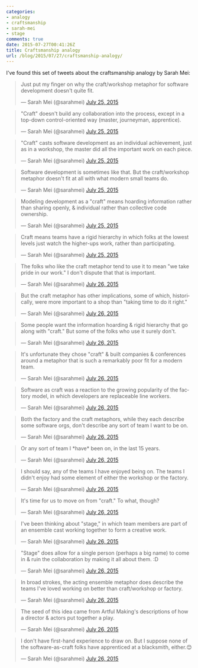 ```yaml
---
categories:
- analogy
- craftsmanship
- sarah-mei
- stage
comments: true
date: 2015-07-27T00:41:26Z
title: Craftsmanship analogy
url: /blog/2015/07/27/craftsmanship-analogy/
---
```


I've found this set of tweets about the craftsmanship analogy by Sarah Mei:

<blockquote class="twitter-tweet" lang="en"><p lang="en" dir="ltr">Just put my finger on why the craft/workshop metaphor for software development doesn&#39;t quite fit.</p>&mdash; Sarah Mei (@sarahmei) <a href="https://twitter.com/sarahmei/status/625089415812022272">July 25, 2015</a></blockquote>

<blockquote class="twitter-tweet" data-conversation="none" lang="en"><p lang="en" dir="ltr">&quot;Craft&quot; doesn&#39;t build any collaboration into the process, except in a top-down control-oriented way (master, journeyman, apprentice).</p>&mdash; Sarah Mei (@sarahmei) <a href="https://twitter.com/sarahmei/status/625089741046714368">July 25, 2015</a></blockquote>

<blockquote class="twitter-tweet" data-conversation="none" lang="en"><p lang="en" dir="ltr">&quot;Craft&quot; casts software development as an individual achievement, just as in a workshop, the master did all the important work on each piece.</p>&mdash; Sarah Mei (@sarahmei) <a href="https://twitter.com/sarahmei/status/625090561821642752">July 25, 2015</a></blockquote>

<blockquote class="twitter-tweet" data-conversation="none" lang="en"><p lang="en" dir="ltr">Software development is sometimes like that. But the craft/workshop metaphor doesn&#39;t fit at all with what modern small teams do.</p>&mdash; Sarah Mei (@sarahmei) <a href="https://twitter.com/sarahmei/status/625090750628261888">July 25, 2015</a></blockquote>

<blockquote class="twitter-tweet" data-conversation="none" lang="en"><p lang="en" dir="ltr">Modeling development as a &quot;craft&quot; means hoarding information rather than sharing openly, &amp; individual rather than collective code ownership.</p>&mdash; Sarah Mei (@sarahmei) <a href="https://twitter.com/sarahmei/status/625091765108760580">July 25, 2015</a></blockquote>

<blockquote class="twitter-tweet" data-conversation="none" lang="en"><p lang="en" dir="ltr">Craft means teams have a rigid hierarchy in which folks at the lowest levels just watch the higher-ups work, rather than participating.</p>&mdash; Sarah Mei (@sarahmei) <a href="https://twitter.com/sarahmei/status/625092312742256640">July 25, 2015</a></blockquote>

<blockquote class="twitter-tweet" data-conversation="none" lang="en"><p lang="en" dir="ltr">The folks who like the craft metaphor tend to use it to mean &quot;we take pride in our work.&quot; I don&#39;t dispute that that is important.</p>&mdash; Sarah Mei (@sarahmei) <a href="https://twitter.com/sarahmei/status/625093820011540480">July 26, 2015</a></blockquote>

<blockquote class="twitter-tweet" data-conversation="none" lang="en"><p lang="en" dir="ltr">But the craft metaphor has other implications, some of which, historically, were more important to a shop than &quot;taking time to do it right.&quot;</p>&mdash; Sarah Mei (@sarahmei) <a href="https://twitter.com/sarahmei/status/625094414801604608">July 26, 2015</a></blockquote>

<blockquote class="twitter-tweet" data-conversation="none" lang="en"><p lang="en" dir="ltr">Some people want the information hoarding &amp; rigid hierarchy that go along with &quot;craft.&quot; But some of the folks who use it surely don&#39;t.</p>&mdash; Sarah Mei (@sarahmei) <a href="https://twitter.com/sarahmei/status/625095815854305281">July 26, 2015</a></blockquote>

<blockquote class="twitter-tweet" data-conversation="none" lang="en"><p lang="en" dir="ltr">It&#39;s unfortunate they chose &quot;craft&quot; &amp; built companies &amp; conferences around a metaphor that is such a remarkably poor fit for a modern team.</p>&mdash; Sarah Mei (@sarahmei) <a href="https://twitter.com/sarahmei/status/625096569075838980">July 26, 2015</a></blockquote>

<blockquote class="twitter-tweet" data-conversation="none" lang="en"><p lang="en" dir="ltr">Software as craft was a reaction to the growing popularity of the factory model, in which developers are replaceable line workers.</p>&mdash; Sarah Mei (@sarahmei) <a href="https://twitter.com/sarahmei/status/625098649635192832">July 26, 2015</a></blockquote>

<blockquote class="twitter-tweet" data-conversation="none" lang="en"><p lang="en" dir="ltr">Both the factory and the craft metaphors, while they each describe some software orgs, don&#39;t describe any sort of team I want to be on.</p>&mdash; Sarah Mei (@sarahmei) <a href="https://twitter.com/sarahmei/status/625099626434072576">July 26, 2015</a></blockquote>

<blockquote class="twitter-tweet" data-conversation="none" lang="en"><p lang="en" dir="ltr">Or any sort of team I *have* been on, in the last 15 years.</p>&mdash; Sarah Mei (@sarahmei) <a href="https://twitter.com/sarahmei/status/625099810656247808">July 26, 2015</a></blockquote>

<blockquote class="twitter-tweet" data-conversation="none" lang="en"><p lang="en" dir="ltr">I should say, any of the teams I have enjoyed being on. The teams I didn&#39;t enjoy had some element of either the workshop or the factory.</p>&mdash; Sarah Mei (@sarahmei) <a href="https://twitter.com/sarahmei/status/625101011997163520">July 26, 2015</a></blockquote>

<blockquote class="twitter-tweet" data-conversation="none" lang="en"><p lang="en" dir="ltr">It&#39;s time for us to move on from &quot;craft.&quot; To what, though?</p>&mdash; Sarah Mei (@sarahmei) <a href="https://twitter.com/sarahmei/status/625101911276978176">July 26, 2015</a></blockquote>

<blockquote class="twitter-tweet" data-conversation="none" lang="en"><p lang="en" dir="ltr">I&#39;ve been thinking about &quot;stage,&quot; in which team members are part of an ensemble cast working together to form a creative work.</p>&mdash; Sarah Mei (@sarahmei) <a href="https://twitter.com/sarahmei/status/625102202982436864">July 26, 2015</a></blockquote>

<blockquote class="twitter-tweet" data-conversation="none" lang="en"><p lang="en" dir="ltr">&quot;Stage&quot; does allow for a single person (perhaps a big name) to come in &amp; ruin the collaboration by making it all about them. :D</p>&mdash; Sarah Mei (@sarahmei) <a href="https://twitter.com/sarahmei/status/625103117151944705">July 26, 2015</a></blockquote>

<blockquote class="twitter-tweet" data-conversation="none" lang="en"><p lang="en" dir="ltr">In broad strokes, the acting ensemble metaphor does describe the teams I&#39;ve loved working on better than craft/workshop or factory.</p>&mdash; Sarah Mei (@sarahmei) <a href="https://twitter.com/sarahmei/status/625104587842719744">July 26, 2015</a></blockquote>

<blockquote class="twitter-tweet" data-conversation="none" lang="en"><p lang="en" dir="ltr">The seed of this idea came from Artful Making&#39;s descriptions of how a director &amp; actors put together a play.</p>&mdash; Sarah Mei (@sarahmei) <a href="https://twitter.com/sarahmei/status/625107441311576064">July 26, 2015</a></blockquote>

<blockquote class="twitter-tweet" data-conversation="none" lang="en"><p lang="en" dir="ltr">I don&#39;t have first-hand experience to draw on. But I suppose none of the software-as-craft folks have apprenticed at a blacksmith, either.😊</p>&mdash; Sarah Mei (@sarahmei) <a href="https://twitter.com/sarahmei/status/625107793230458880">July 26, 2015</a></blockquote>

